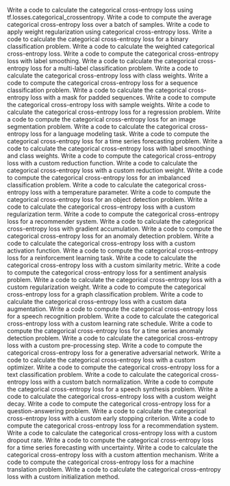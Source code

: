 Write a code to calculate the categorical cross-entropy loss using tf.losses.categorical_crossentropy.
Write a code to compute the average categorical cross-entropy loss over a batch of samples.
Write a code to apply weight regularization using categorical cross-entropy loss.
Write a code to calculate the categorical cross-entropy loss for a binary classification problem.
Write a code to calculate the weighted categorical cross-entropy loss.
Write a code to compute the categorical cross-entropy loss with label smoothing.
Write a code to calculate the categorical cross-entropy loss for a multi-label classification problem.
Write a code to calculate the categorical cross-entropy loss with class weights.
Write a code to compute the categorical cross-entropy loss for a sequence classification problem.
Write a code to calculate the categorical cross-entropy loss with a mask for padded sequences.
Write a code to compute the categorical cross-entropy loss with sample weights.
Write a code to calculate the categorical cross-entropy loss for a regression problem.
Write a code to compute the categorical cross-entropy loss for an image segmentation problem.
Write a code to calculate the categorical cross-entropy loss for a language modeling task.
Write a code to compute the categorical cross-entropy loss for a time series forecasting problem.
Write a code to calculate the categorical cross-entropy loss with label smoothing and class weights.
Write a code to compute the categorical cross-entropy loss with a custom reduction function.
Write a code to calculate the categorical cross-entropy loss with a custom reduction weight.
Write a code to compute the categorical cross-entropy loss for an imbalanced classification problem.
Write a code to calculate the categorical cross-entropy loss with a temperature parameter.
Write a code to compute the categorical cross-entropy loss for an object detection problem.
Write a code to calculate the categorical cross-entropy loss with a custom regularization term.
Write a code to compute the categorical cross-entropy loss for a recommender system.
Write a code to calculate the categorical cross-entropy loss with gradient accumulation.
Write a code to compute the categorical cross-entropy loss for an anomaly detection problem.
Write a code to calculate the categorical cross-entropy loss with a custom activation function.
Write a code to compute the categorical cross-entropy loss for a reinforcement learning task.
Write a code to calculate the categorical cross-entropy loss with a custom similarity metric.
Write a code to compute the categorical cross-entropy loss for a sentiment analysis problem.
Write a code to calculate the categorical cross-entropy loss with a custom regularization weight.
Write a code to compute the categorical cross-entropy loss for a graph classification problem.
Write a code to calculate the categorical cross-entropy loss with a custom data augmentation.
Write a code to compute the categorical cross-entropy loss for a speech recognition problem.
Write a code to calculate the categorical cross-entropy loss with a custom learning rate schedule.
Write a code to compute the categorical cross-entropy loss for a time series anomaly detection problem.
Write a code to calculate the categorical cross-entropy loss with a custom pre-processing step.
Write a code to compute the categorical cross-entropy loss for a generative adversarial network.
Write a code to calculate the categorical cross-entropy loss with a custom optimizer.
Write a code to compute the categorical cross-entropy loss for a text classification problem.
Write a code to calculate the categorical cross-entropy loss with a custom batch normalization.
Write a code to compute the categorical cross-entropy loss for a speech synthesis problem.
Write a code to calculate the categorical cross-entropy loss with a custom weight decay.
Write a code to compute the categorical cross-entropy loss for a question-answering problem.
Write a code to calculate the categorical cross-entropy loss with a custom early stopping criterion.
Write a code to compute the categorical cross-entropy loss for a recommendation system.
Write a code to calculate the categorical cross-entropy loss with a custom dropout rate.
Write a code to compute the categorical cross-entropy loss for a time series forecasting with uncertainty.
Write a code to calculate the categorical cross-entropy loss with a custom attention mechanism.
Write a code to compute the categorical cross-entropy loss for a machine translation problem.
Write a code to calculate the categorical cross-entropy loss with a custom initialization method.